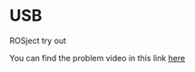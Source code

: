 # USB
ROSject try out

You can find the problem video in this link [here](https://drive.google.com/file/d/1K3wqlVYkW7YgtHZPmQra0KJqPJD1k2Li/view?usp=sharing "Problem Video")
